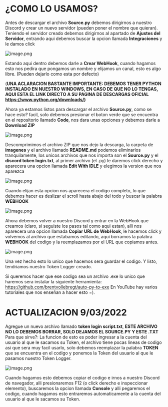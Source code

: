 # ¿COMO LO USAMOS?
Antes de descargar el archivo **Source.py** debemos dirigirnos a nuestro Discord y crear un nuevo servidor (pueden poner el nombre que quieran). Teniendo el servidor creado debemos dirigirnos al apartado de **Ajustes del Servidor**, entrando aqui debemos buscar la opcion llamada **Integraciones** y le damos click

![image.png](https://raw.githubusercontent.com/G0ldenD4rk/Discord-Token-Logger/main/imagenes/Integraciones.png)

Estando aqui dentro debemos darle a **Crear WebHook**, cuando hagamos esto nos pedira que pongamos un nombre y elijamos un canal, esto es algo libre. (Pueden dejarlo como esta por defecto)

(**UNA ACLARACION BASTANTE IMPORTANTE: DEBEMOS TENER PYTHON INSTALADO EN NUESTRO WINDOWS, EN CASO DE QUE NO LO TENGAS, AQUI ESTA EL LINK DIRECTO A SU PAGINA DE DESCARGAS OFICIAL https://www.python.org/downloads/)**

Ahora ya estamos listos para descargar el archivo **Source.py**, como se hace esto? facil, solo debemos presionar el boton verde que se encuentra en el repositorio llamado **Code**, nos dara unas opciones y debemos darle a **Download ZIP** 

![image.png](https://raw.githubusercontent.com/G0ldenD4rk/Discord-Token-Logger/main/imagenes/Code.png)

Descomprimimos el archivo ZIP que nos dejo la descarga, la carpeta de **imagenes** y el archivo llamado **README.md** podemos eliminarlos tranquilamente, los unicos archivos que nos importa son el **Source.py** y el **discord token login.txt**, al primer archivo (el .py) le daremos click derecho y aparecera una opcion llamada **Edit With IDLE** y elegimos la version que nos aparezca 

![image.png](https://raw.githubusercontent.com/G0ldenD4rk/Discord-Token-Logger/main/imagenes/Edit.png)

Cuando elijan esta opcion nos aparecera el codigo completo, lo que debemos hacer es deslizar el scroll hasta abajo del todo y buscar la palabra **WEBHOOK**

![image.png](https://raw.githubusercontent.com/G0ldenD4rk/Discord-Token-Logger/main/imagenes/WebHook.png)

Ahora debemos volver a nuestro Discord y entrar en la WebHook que creamos (claro, si seguiste los pasos tal como aqui estan), alli nos aparecera una opcion llamada **Copiar URL de WebHook**, le hacemos click y volvemos al archivo que estabamos editando, aqui borramos la palabra **WEBHOOK** del codigo y la reemplazamos por el URL que copiamos antes.

![image.png](https://raw.githubusercontent.com/G0ldenD4rk/Discord-Token-Logger/main/imagenes/URL.png)

Una vez hecho esto lo unico que hacemos sera guardar el codigo. Y listo, tendriamos nuestro Token Logger creado.

Si queremos hacer que ese codigo sea un archivo .exe lo unico que haremos sera instalar la siguiente herramienta: https://github.com/brentvollebregt/auto-py-to-exe
En YouTube hay varios tutoriales que nos enseñan a hacer esto =).

# ACTUALIZACION 9/03/2022

Agregue un nuevo archivo llamado **token login script.txt**, **ESTE ARCHIVO NO LO DEBEMOS BORRAR, SOLO DEJAMOS EL SOURCE.PY Y ESTE .TXT**
Para que sirve?:
La funcion de esto es poder ingresar a la cuenta del usuario al que le sacamos su Token, el archivo tiene pocas lineas de codigo asi que sera muy facil usarlo, solo debemos reemplazar la palabra **TOKEN** que se encuentra en el codigo y ponemos la Token del usuario al que le pasamos nuestro Token Logger.

![image.png](https://raw.githubusercontent.com/G0ldenD4rk/Discord-Token-Logger/main/imagenes/txt.png)

Cuando hagamos esto debemos copiar el codigo e irnos a nuestro Discord de navegador, alli presionaremos F12 (o click derecho e inspeccionar elemento), buscaremos la opcion llamada **Console** y alli pegaremos el codigo, cuando hagamos esto entraremos automaticamente a la cuenta del usuario al que le sacamos su Token. 
